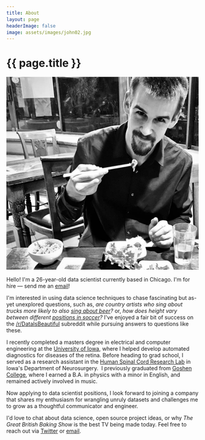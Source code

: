 ```yaml
---
title: About
layout: page
headerImage: false
image: assets/images/john02.jpg
---
```


<h1 class="title">{{ page.title }}</h1>

<section class="list">

</section>

![Profile Image](/assets/images/john02.jpg)

Hello! I'm a 26-year-old data scientist currently based in Chicago. I'm for hire — send me an [email](mailto:john.w.millr@gmail.com)!

I'm interested in using data science techniques to chase fascinating but as-yet unexplored questions, such as, *are country artists who sing about trucks more likely to also [sing about beer](/trucks-and-beer/)?* or, *how does height vary between different [positions in soccer](/fifa-world-cup-data/)?* I've enjoyed a fair bit of success on the [/r/DataIsBeautiful](https://www.reddit.com/r/dataisbeautiful/search?sort=top&q=author%3A%22textureflow%22+title%3A%5BOC%5D&restrict_sr=on) subreddit while pursuing answers to questions like these.

I recently completed a masters degree in electrical and computer engineering at the [University of Iowa](https://ece.engineering.uiowa.edu/), where I helped develop automated diagnostics for diseases of the retina. Before heading to grad school, I served as a research assistant in the [Human Spinal Cord Research Lab](https://www.healthcare.uiowa.edu/labs/hscrl-neurosurgery/) in Iowa's Department of Neurosurgery.  I previously graduated from [Goshen College](https://www.goshen.edu/), where I earned a B.A. in physics with a minor in English, and remained actively involved in music.

Now applying to data scientist positions, I look forward to joining a company that shares my enthusiasm for wrangling unruly datasets and challenges me to grow as a thoughtful communicator and engineer.

I'd love to chat about data science, open source project ideas, or why *The Great British Baking Show* is the best TV being made today. Feel free to reach out via [Twitter](https://twitter.com/johnwmillr) or [email](mailto:john.w.millr@gmail.com).
